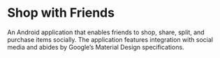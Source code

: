 # Shop with Friends

An Android application that enables friends to shop, share, split, and purchase items socially.  The application features integration with social media and abides by Google’s Material Design specifications.
